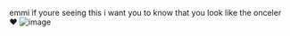 emmi if youre seeing this i want you to know that you look like the onceler ❤️
![image](https://user-images.githubusercontent.com/121141888/211228067-dc29ab2b-ed4b-4419-b66a-0595da200879.png)
